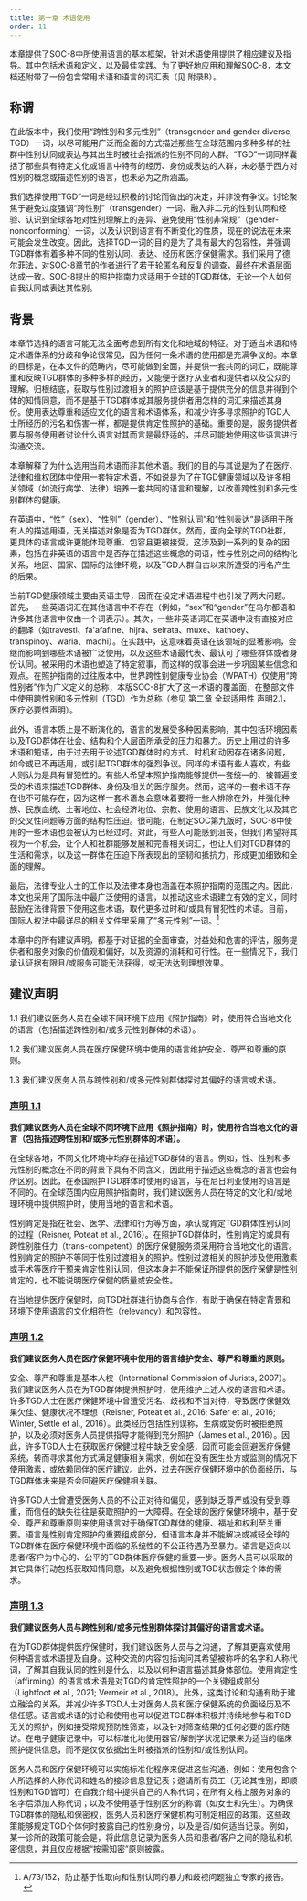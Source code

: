 ```yaml
---
title: 第一章 术语使用
order: 11
---
```


本章提供了SOC-8中所使用语言的基本框架，针对术语使用提供了相应建议及指导。其中包括术语和定义，以及最佳实践。为了更好地应用和理解SOC-8，本文档还附带了一份包含常用术语和语言的词汇表（见 附录B）。

## 称谓

在此版本中，我们使用“跨性别和多元性别”（transgender and gender diverse, TGD）一词，以尽可能用广泛而全面的方式描述那些在全球范围内多种多样的社群中性别认同或表达与其出生时被社会指派的性别不同的人群。“TGD”一词同样囊括了那些具有特定文化或语言中特有的经历、身份或表达的人群，未必基于西方对性别的概念或描述性别的语言，也未必为之所涵盖。

我们选择使用“TGD”一词是经过积极的讨论而做出的决定，并非没有争议。讨论聚焦于避免过度强调“跨性别”（transgender）一词、融入非二元的性别认同和经验、认识到全球各地对性别理解上的差异、避免使用“性别非常规”（gender-nonconforming）一词，以及认识到语言有不断变化的性质，现在的说法在未来可能会发生改变。因此，选择TGD一词的目的是为了具有最大的包容性，并强调TGD群体有着多种不同的性别认同、表达、经历和医疗保健需求。我们采用了德尔菲法，对SOC-8章节的作者进行了若干轮匿名和反复的调查，最终在术语层面达成一致。SOC-8提出的照护指南力求适用于全球的TGD群体，无论一个人如何自我认同或表达其性别。

## 背景

本章节选择的语言可能无法全面考虑到所有文化和地域的特征。对于适当术语和特定术语体系的分歧和争论很常见，因为任何一条术语的使用都是充满争议的。本章的目标是，在本文件的范畴内，尽可能做到全面，并提供一套共同的词汇，既能尊重和反映TGD群体的多种多样的经历，又能便于医疗从业者和提供者以及公众的理解。归根结底，获取与性别过渡相关的照护应该是基于提供充分的信息并得到个体的知情同意，而不是基于TGD群体或其服务提供者用怎样的词汇来描述其身份。使用表达尊重和适应文化的语言和术语体系，和减少许多寻求照护的TGD人士所经历的污名和伤害一样，都是提供肯定性照护的基础。重要的是，服务提供者要与服务使用者讨论什么语言对其而言是最舒适的，并尽可能地使用这些语言进行沟通交流。

本章解释了为什么选用当前术语而非其他术语。我们的目的与其说是为了在医疗、法律和维权团体中使用一套特定术语，不如说是为了在TGD健康领域以及许多相关领域（如流行病学、法律）培养一套共同的语言和理解，以改善跨性别和多元性别群体的健康。

在英语中，“性”（sex）、“性别”（gender）、“性别认同”和“性别表达”是适用于所有人的描述用语，无关描述对象是否为TGD群体。然而，面向全球的TGD社群，更具体的语言或许更能体现尊重、包容且更被接受，这涉及到一系列的复杂的因素，包括在非英语的语言中是否存在描述这些概念的词语，性与性别之间的结构化关系，地区、国家、国际的法律环境，以及TGD人群自古以来所遭受的污名产生的后果。

当前TGD健康领域主要由英语主导，因而在设定术语进程中也引发了两大问题。首先，一些英语词汇在其他语言中不存在（例如，“sex”和“gender”在乌尔都语和许多其他语言中仅由一个词表示）。其次，一些非英语词汇在英语中没有直接对应的翻译（如travesti、fa'afafine、hijra、selrata、muxe、kathoey、transpinoy、waria、machi）。在实践中，这意味着英语在该领域的显著影响，会继而影响到哪些术语被广泛使用，以及这些术语最代表、最认可了哪些群体或者身份认同。被采用的术语也塑造了特定叙事，而这样的叙事会进一步巩固某些信念和观点。在照护指南的过往版本中，世界跨性别健康专业协会（WPATH）仅使用“跨性别者”作为广义定义的总称，本版SOC-8扩大了这一术语的覆盖面，在整部文件中使用跨性别和多元性别（TGD）作为总称（参见 第二章 全球适用性 声明2.1，医疗必要性声明）。

此外，语言本质上是不断演化的，语言的发展受多种因素影响，其中包括环境因素以及TGD群体在社会、结构和个人层面所承受的压力和暴力。历史上用过的许多术语和短语，由于过去用于论述TGD群体时的方式、时机和动因存在诸多问题，如今或已不再适用，或引起TGD群体的强烈争议。同样的术语有些人喜欢，有些人则认为是具有冒犯性的。有些人希望本照护指南能够提供一套统一的、被普遍接受的术语来描述TGD群体、身份及相关的医疗服务。然而，这样的一套术语不存在也不可能存在，因为这样一套术语总会意味着要将一些人排除在外，并强化种族、民族血统、土著地位、社会经济地位、宗教、使用的语言、民族文化以及其它的交叉性问题等方面的结构性压迫。很可能，在制定SOC第九版时，SOC-8中使用的一些术语也会被认为已经过时。对此，有些人可能感到沮丧，但我们希望将其视为一个机会，让个人和社群能够发展和完善相关词汇，也让人们对TGD群体的生活和需求，以及这一群体在压迫下所表现出的坚韧和抵抗力，形成更加细致和全面的理解。

最后，法律专业人士的工作以及法律本身也涵盖在本照护指南的范围之内。因此，本文也采用了国际法中最广泛使用的语言，以推动这些术语建立有效的定义，同时鼓励在法律背景下使用这些术语，取代更多过时和/或具有冒犯性的术语。目前，国际人权法中最详尽的相关文件里采用了“多元性别”一词。[^8]

本章中的所有建议声明，都基于对证据的全面审查，对益处和危害的评估，服务提供者和服务对象的价值观和偏好，以及资源的消耗和可行性。在一些情况下，我们承认证据有限且/或服务可能无法获得，或无法达到理想效果。

<div class="border border-solid border-black dark:border-white p-4">

## 建议声明

1.1 我们建议医务人员在全球不同环境下应用《照护指南》时，使用符合当地文化的语言（包括描述跨性别和/或多元性别群体的术语）。

1.2 我们建议医务人员在医疗保健环境中使用的语言维护安全、尊严和尊重的原则。

1.3 我们建议医务人员与跨性别和/或多元性别群体探讨其偏好的语言或术语。

</div>

### <u>声明 1.1</u>

**我们建议医务人员在全球不同环境下应用《照护指南》时，使用符合当地文化的语言（包括描述跨性别和/或多元性别群体的术语）。**

在全球各地，不同文化环境中均存在描述TGD群体的语言。例如，性、性别和多元性别的概念在不同的背景下具有不同含义，因此用于描述这些概念的语言也会有所区别。因此，在泰国照护TGD群体时使用的语言，与在尼日利亚使用的语言是不同的。在全球范围内应用照护指南时，我们建议医务人员在特定的文化和/或地理环境中提供照护时，使用当地的语言和术语。

性别肯定是指在社会、医学、法律和行为等方面，承认或肯定TGD群体性别认同的过程（Reisner, Poteat et al., 2016）。在照护TGD群体时，性别肯定的或具有跨性别胜任力（trans-competent）的医疗保健服务须采用符合当地文化的语言。性别肯定的照护不等同于性别过渡相关的照护。性别过渡相关的照护涉及使用激素或手术等医疗干预来肯定性别认同，但这本身并不能保证所提供的医疗保健是性别肯定的，也不能说明医疗保健的质量或安全性。

在当地提供医疗保健时，向TGD社群进行协商与合作，有助于确保在特定背景和环境下使用语言的文化相符性（relevancy）和包容性。

### <u>声明 1.2</u>

**我们建议医务人员在医疗保健环境中使用的语言维护安全、尊严和尊重的原则。**

安全、尊严和尊重是基本人权（International Commission of Jurists, 2007）。我们建议医务人员在为TGD群体提供照护时，使用维护上述人权的语言和术语。许多TGD人士在医疗保健环境中曾遭受污名、歧视和不当对待，导致医疗保健效果欠佳、健康状况不理想（Reisner, Poteat et al., 2016; Safer et al., 2016; Winter, Settle et al., 2016）。此类经历包括性别误称，生病或受伤时被拒绝照护，以及必须对医务人员提供指导才能得到充分照护（James et al., 2016）。因此，许多TGD人士在获取医疗保健过程中缺乏安全感，因而可能会回避医疗保健系统，转而寻求其他方式满足健康相关需求，例如在没有医生处方或监测的情况下使用激素，或依赖同伴的医疗建议。此外，过去在医疗保健环境中的负面经历，与TGD群体未来是否会回避医疗保健相关联。

许多TGD人士曾遭受医务人员的不公正对待和偏见，感到缺乏尊严或没有受到尊重，而信任的缺失往往是获取照护的一大障碍。在全球的医疗保健环境中，基于安全、尊严和尊重原则来使用语言对于确保TGD群体的健康、福祉和权利至关重要。语言是性别肯定照护的重要组成部分，但语言本身并不能解决或减轻全球的TGD群体在医疗保健环境中面临的系统性的不公正待遇乃至暴力。语言是迈向以患者/客户为中心的、公平的TGD群体医疗保健的重要一步。医务人员可以采取的其它具体行动包括获取知情同意，以及避免根据性别或TGD状态假定个体的需求。

### <u>声明 1.3</u>

**我们建议医务人员与跨性别和/或多元性别群体探讨其偏好的语言或术语。**

在为TGD群体提供医疗保健时，我们建议医务人员与之沟通，了解其更喜欢使用何种语言或术语提及自身。这种交流的内容包括询问其希望被称呼的名字和人称代词，了解其自我认同的性别是什么，以及以何种语言描述其身体部位。使用肯定性（affirming）的语言或术语是对TGD的肯定性照护的一个关键组成部分（Lightfoot et al., 2021; Vermeir et al., 2018）。此外，这类讨论和沟通有助于建立融洽的关系，并减少许多TGD人士对医务人员和医疗保健系统的负面经历及不信任感。语言或术语的讨论和使用也可以促进TGD群体积极并持续地参与和TGD无关的照护，例如接受常规预防性筛查，以及针对筛查结果的任何必要的医疗随访。在电子健康记录中，可以标准化地使用器官/解剖学状况记录来为适当的临床照护提供信息，而不是仅仅依据出生时被指派的性别和/或性别认同。

医务人员和医疗保健环境可以实施标准化程序来促进这些沟通，例如：使用包含个人所选择的人称代词和姓名的接诊信息登记表；邀请所有员工（无论其性别，即顺性别和TGD皆可）在自我介绍中提供自己的人称代词；在所有文档上服务对象的名字后添加人称代词；以及不使用基于性别区分的称谓（如女士和先生）。为确保TGD群体的隐私和保密权，医务人员和医疗保健机构可制定相应的政策。这些政策能够规定TGD个体何时披露自己的性别身份，以及是否/如何适当记录。例如，某一诊所的政策可能会是，将此信息记录为医务人员和患者/客户之间的隐私和机密信息，并且仅应根据“按需知密”原则披露。

[^8]: A/73/152，防止基于性取向和性别认同的暴力和歧视问题独立专家的报告。
